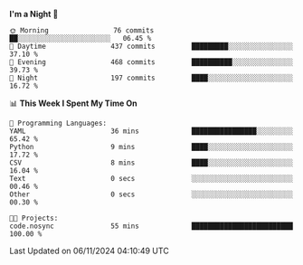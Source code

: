 <!--START_SECTION:waka-->
**I'm a Night 🦉** 

```text
🌞 Morning                76 commits          ██░░░░░░░░░░░░░░░░░░░░░░░   06.45 % 
🌆 Daytime                437 commits         █████████░░░░░░░░░░░░░░░░   37.10 % 
🌃 Evening                468 commits         ██████████░░░░░░░░░░░░░░░   39.73 % 
🌙 Night                  197 commits         ████░░░░░░░░░░░░░░░░░░░░░   16.72 % 
```


📊 **This Week I Spent My Time On** 

```text
💬 Programming Languages: 
YAML                     36 mins             ████████████████░░░░░░░░░   65.42 % 
Python                   9 mins              ████░░░░░░░░░░░░░░░░░░░░░   17.72 % 
CSV                      8 mins              ████░░░░░░░░░░░░░░░░░░░░░   16.04 % 
Text                     0 secs              ░░░░░░░░░░░░░░░░░░░░░░░░░   00.46 % 
Other                    0 secs              ░░░░░░░░░░░░░░░░░░░░░░░░░   00.30 % 

🐱‍💻 Projects: 
code.nosync              55 mins             █████████████████████████   100.00 % 
```


 Last Updated on 06/11/2024 04:10:49 UTC
<!--END_SECTION:waka-->
